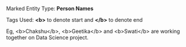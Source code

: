
Marked Entity Type: <b>Person Names</b>

Tags Used: <b>&lt;b&gt;</b> to denote start and <b>&lt;/b&gt;</b> to denote end

Eg, &lt;b&gt;Chakshu&lt;/b&gt;, &lt;b&gt;Geetika&lt;/b&gt; and &lt;b&gt;Swati&lt;/b&gt; are working together on Data Science project.
